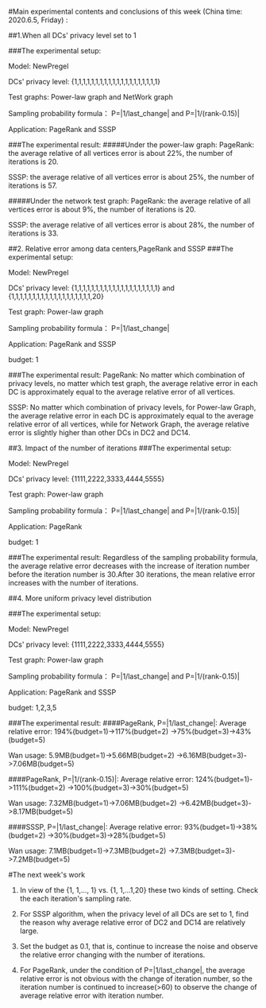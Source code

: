 #Main experimental contents and conclusions of this week (China time: 2020.6.5, Friday) :

##1.When all DCs' privacy level set to 1

###The experimental setup:

 Model: NewPregel

 DCs' privacy level: {1,1,1,1,1,1,1,1,1,1,1,1,1,1,1,1,1,1,1,1}

 Test graphs: Power-law graph and NetWork graph

 Sampling probability formula： P=|1/last_change| and P=|1/(rank-0.15)|

 Application: PageRank and SSSP
   
###The experimental result:
#####Under the power-law graph:
 PageRank: the average relative of all vertices error is about 22%, the number of iterations is 20.

 SSSP: the average relative of all vertices error is about 25%, the number of iterations is 57.


#####Under the network test graph:
 PageRank: the average relative of all vertices error is about 9%, the number of iterations is 20.

 SSSP: the average relative of all vertices error is about 28%, the number of iterations is 33.

##2. Relative error among data centers,PageRank and SSSP
###The experimental setup:

 Model: NewPregel

 DCs' privacy level: {1,1,1,1,1,1,1,1,1,1,1,1,1,1,1,1,1,1,1,1} and {1,1,1,1,1,1,1,1,1,1,1,1,1,1,1,1,1,1,1,20}

 Test graph: Power-law graph

 Sampling probability formula： P=|1/last_change|

 Application: PageRank and SSSP

 budget: 1

###The experimental result:
 PageRank: No matter which combination of privacy levels, no matter which test graph, the average relative error in each DC is approximately equal to the average relative error of all vertices.

 SSSP: No matter which combination of privacy levels, for Power-law Graph, the average relative error in each DC is approximately equal to the average relative error of all vertices, while for Network Graph, the average relative error is slightly higher than other DCs in DC2 and DC14.

##3. Impact of the number of iterations
###The experimental setup:

 Model: NewPregel

 DCs' privacy level: {1111,2222,3333,4444,5555}

 Test graph: Power-law graph

 Sampling probability formula： P=|1/last_change| and P=|1/(rank-0.15)|

 Application: PageRank

 budget: 1

###The experimental result:
 Regardless of the sampling probability formula, the average relative error decreases with the increase of iteration number before the iteration number is 30.After 30 iterations, the mean relative error increases with the number of iterations. 

##4. More uniform privacy level distribution

###The experimental setup:

 Model: NewPregel

 DCs' privacy level: {1111,2222,3333,4444,5555}

 Test graph: Power-law graph

 Sampling probability formula： P=|1/last_change| and P=|1/(rank-0.15)|

 Application: PageRank and SSSP

 budget: 1,2,3,5


###The experimental result:
####PageRank, P=|1/last_change|: 
 Average relative error: 194%(budget=1)->117%(budget=2)
->75%(budget=3)->43%(budget=5)
 
 Wan usage: 5.9MB(budget=1)->5.66MB(budget=2)
->6.16MB(budget=3)->7.06MB(budget=5)

####PageRank, P=|1/(rank-0.15)|: 
 Average relative error: 124%(budget=1)->111%(budget=2)
->100%(budget=3)->30%(budget=5)
 
 Wan usage: 7.32MB(budget=1)->7.06MB(budget=2)
->6.42MB(budget=3)->8.17MB(budget=5)

####SSSP, P=|1/last_change|: 
 Average relative error: 93%(budget=1)->38%(budget=2)
->30%(budget=3)->28%(budget=5)
 
 Wan usage: 7.1MB(budget=1)->7.3MB(budget=2)
->7.3MB(budget=3)->7.2MB(budget=5)

#The next week's work
1. In view of the {1, 1,..., 1} vs. {1, 1,...1,20} these two kinds of setting. Check the each iteration's sampling rate.

2. For SSSP algorithm, when the privacy level of all DCs are set to 1, find the reason why average relative error of DC2 and DC14 are relatively large.


3. Set the budget as 0.1, that is, continue to increase the noise and observe the relative error changing with the number of iterations.
4. For PageRank, under the condition of P=|1/last_change|, the average relative error is not obvious with the change of iteration number, so the iteration number is continued to increase(>60) to observe the change of average relative error with iteration number.